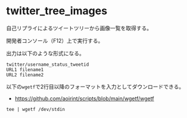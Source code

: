 # twitter_tree_images

自己リプライによるツイートツリーから画像一覧を取得する。

開発者コンソール（F12）上で実行する。

出力は以下のような形式になる。

```
twitter/username_status_tweetid
URL1 filename1
URL2 filename2
```

以下の`wgetf`で2行目以降のフォーマットを入力としてダウンロードできる。

- https://github.com/aoirint/scripts/blob/main/wgetf/wgetf

```shell
tee | wgetf /dev/stdin
```

